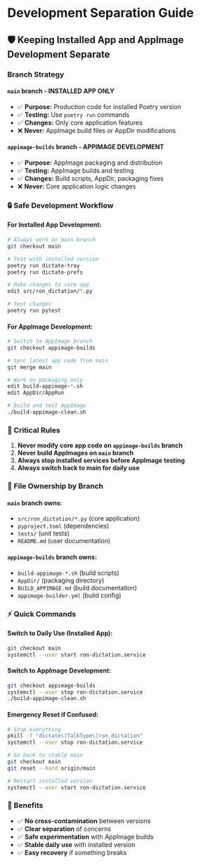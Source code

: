 # Development Separation Guide

## 🛡️ Keeping Installed App and AppImage Development Separate

### **Branch Strategy**

#### **`main` branch - INSTALLED APP ONLY**
- ✅ **Purpose:** Production code for installed Poetry version
- ✅ **Testing:** Use `poetry run` commands
- ✅ **Changes:** Only core application features
- ❌ **Never:** AppImage build files or AppDir modifications

#### **`appimage-builds` branch - APPIMAGE DEVELOPMENT**
- ✅ **Purpose:** AppImage packaging and distribution
- ✅ **Testing:** AppImage builds and testing
- ✅ **Changes:** Build scripts, AppDir, packaging fixes
- ❌ **Never:** Core application logic changes

### **🔒 Safe Development Workflow**

#### **For Installed App Development:**
```bash
# Always work on main branch
git checkout main

# Test with installed version
poetry run dictate-tray
poetry run dictate-prefs

# Make changes to core app
edit src/ron_dictation/*.py

# Test changes
poetry run pytest
```

#### **For AppImage Development:**
```bash
# Switch to AppImage branch
git checkout appimage-builds

# Sync latest app code from main
git merge main

# Work on packaging only
edit build-appimage-*.sh
edit AppDir/AppRun

# Build and test AppImage
./build-appimage-clean.sh
```

### **🚨 Critical Rules**

1. **Never modify core app code on `appimage-builds` branch**
2. **Never build AppImages on `main` branch**
3. **Always stop installed services before AppImage testing**
4. **Always switch back to main for daily use**

### **📁 File Ownership by Branch**

#### **`main` branch owns:**
- `src/ron_dictation/*.py` (core application)
- `pyproject.toml` (dependencies)
- `tests/` (unit tests)
- `README.md` (user documentation)

#### **`appimage-builds` branch owns:**
- `build-appimage-*.sh` (build scripts)
- `AppDir/` (packaging directory)
- `BUILD_APPIMAGE.md` (build documentation)
- `appimage-builder.yml` (build config)

### **⚡ Quick Commands**

#### **Switch to Daily Use (Installed App):**
```bash
git checkout main
systemctl --user start ron-dictation.service
```

#### **Switch to AppImage Development:**
```bash
git checkout appimage-builds
systemctl --user stop ron-dictation.service
./build-appimage-clean.sh
```

#### **Emergency Reset if Confused:**
```bash
# Stop everything
pkill -f "dictate\|TalkType\|ron_dictation"
systemctl --user stop ron-dictation.service

# Go back to stable main
git checkout main
git reset --hard origin/main

# Restart installed version
systemctl --user start ron-dictation.service
```

### **🎯 Benefits**

- ✅ **No cross-contamination** between versions
- ✅ **Clear separation** of concerns
- ✅ **Safe experimentation** with AppImage builds
- ✅ **Stable daily use** with installed version
- ✅ **Easy recovery** if something breaks
